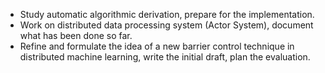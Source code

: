 - Study automatic algorithmic derivation, prepare for the implementation.
- Work on distributed data processing system (Actor System), document what has been done so far.
- Refine and formulate the idea of a new barrier control technique in distributed machine learning, write the initial draft, plan the evaluation.
